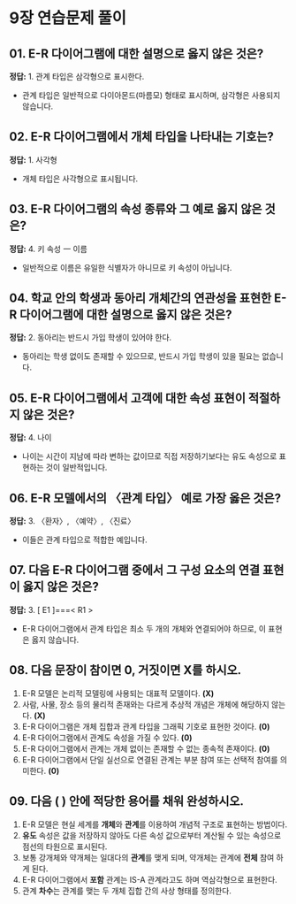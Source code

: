 # 9장 연습문제 풀이

## 01. E-R 다이어그램에 대한 설명으로 옳지 않은 것은?

**정답:** 1. 관계 타입은 삼각형으로 표시한다.
- 관계 타입은 일반적으로 다이아몬드(마름모) 형태로 표시하며, 삼각형은 사용되지 않습니다.

## 02. E-R 다이어그램에서 개체 타입을 나타내는 기호는?

**정답:** 1. 사각형
- 개체 타입은 사각형으로 표시됩니다.

## 03. E-R 다이어그램의 속성 종류와 그 예로 옳지 않은 것은?

**정답:** 4. 키 속성 一 이름
- 일반적으로 이름은 유일한 식별자가 아니므로 키 속성이 아닙니다.

## 04. 학교 안의 학생과 동아리 개체간의 연관성을 표현한 E-R 다이어그램에 대한 설명으로 옳지 않은 것은?

**정답:** 2. 동아리는 반드시 가입 학생이 있어야 한다.
- 동아리는 학생 없이도 존재할 수 있으므로, 반드시 가입 학생이 있을 필요는 없습니다.

## 05. E-R 다이어그램에서 고객에 대한 속성 표현이 적절하지 않은 것은?

**정답:** 4. 나이
- 나이는 시간이 지남에 따라 변하는 값이므로 직접 저장하기보다는 유도 속성으로 표현하는 것이 일반적입니다.

## 06. E-R 모델에서의 〈관계 타입〉 예로 가장 옳은 것은?

**정답:** 3. 〈환자〉, 〈예약〉, 〈진료〉
- 이들은 관계 타입으로 적합한 예입니다.

## 07. 다음 E-R 다이어그램 중에서 그 구성 요소의 연결 표현이 옳지 않은 것은?

**정답:** 3. [ E1 ]===< R1 >
- E-R 다이어그램에서 관계 타입은 최소 두 개의 개체와 연결되어야 하므로, 이 표현은 옳지 않습니다.

## 08. 다음 문장이 참이면 0, 거짓이면 X를 하시오.

1. E-R 모델은 논리적 모델링에 사용되는 대표적 모델이다. **(X)**
2. 사람, 사물, 장소 등의 물리적 존재와는 다르게 추상적 개념은 개체에 해당하지 않는다. **(X)**
3. E-R 다이어그램은 개체 집합과 관계 타입을 그래픽 기호로 표현한 것이다. **(0)**
4. E-R 다이어그램에서 관계도 속성을 가질 수 있다. **(0)**
5. E-R 다이어그램에서 관계는 개체 없이는 존재할 수 없는 종속적 존재이다. **(0)**
6. E-R 다이어그램에서 단일 실선으로 연결된 관계는 부분 참여 또는 선택적 참여를 의미한다. **(0)**

## 09. 다음 ( ) 안에 적당한 용어를 채워 완성하시오.

1. E-R 모델은 현실 세계를 **개체**와 **관계**를 이용하여 개념적 구조로 표현하는 방법이다.
2. **유도** 속성은 값을 저장하지 않아도 다른 속성 값으로부터 계산될 수 있는 속성으로 점선의 타원으로 표시된다.
3. 보통 강개체와 약개체는 일대다의 **관계**를 맺게 되며, 약개체는 관계에 **전체** 참여 하게 된다.
4. E-R 다이어그램에서 **포함** 관계는 IS-A 관계라고도 하며 역삼각형으로 표현한다.
5. 관계 **차수**는 관계를 맺는 두 개체 집합 간의 사상 형태를 정의한다.
